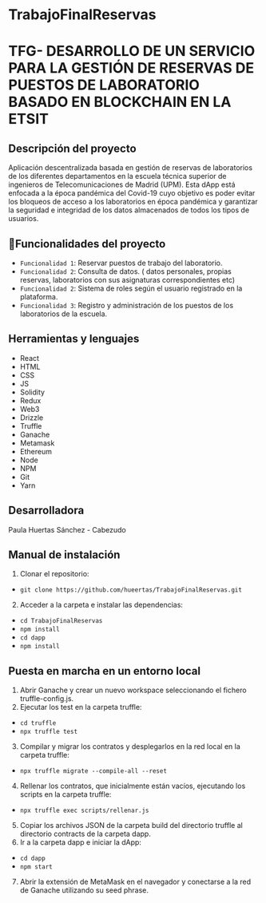 # TrabajoFinalReservas
# TFG- DESARROLLO DE UN SERVICIO PARA LA GESTIÓN DE RESERVAS DE PUESTOS DE LABORATORIO BASADO EN BLOCKCHAIN EN LA ETSIT
## Descripción del proyecto
 Aplicación descentralizada basada en gestión de reservas de laboratorios de los diferentes departamentos en la escuela técnica superior de ingenieros de Telecomunicaciones de Madrid (UPM). Esta dApp está enfocada a la época pandémica del Covid-19 cuyo objetivo es poder evitar los bloqueos de acceso a los laboratorios en época pandémica y garantizar la seguridad e integridad de los datos almacenados de todos los tipos de usuarios.
## :hammer:Funcionalidades del proyecto

- `Funcionalidad 1`: Reservar puestos de trabajo del laboratorio.
- `Funcionalidad 2`: Consulta de datos. ( datos personales, propias reservas, laboratorios con sus asignaturas correspondientes etc)
- `Funcionalidad 2`: Sistema de roles según el usuario registrado en la plataforma.
- `Funcionalidad 3`: Registro y administración de los puestos de los laboratorios de la escuela.

## Herramientas y lenguajes

* React
* HTML
* CSS
* JS
* Solidity
* Redux
* Web3
* Drizzle
* Truffle
* Ganache
* Metamask
* Ethereum
* Node
* NPM
* Git
* Yarn

## Desarrolladora

Paula Huertas Sánchez - Cabezudo 

## Manual de instalación 

1. Clonar el repositorio:
- ```git clone https://github.com/hueertas/TrabajoFinalReservas.git```
2. Acceder a la carpeta e instalar las dependencias:
- `cd TrabajoFinalReservas`
- `npm install`
- `cd dapp`
- `npm install`
 ## Puesta en marcha en un entorno local
1. Abrir Ganache y crear un nuevo workspace seleccionando el fichero truffle-config.js.
2. Ejecutar los test en la carpeta truffle:
- `cd truffle`
- `npx truffle test`
3. Compilar y migrar los contratos y desplegarlos en la red local  en la carpeta truffle:
- `npx truffle migrate --compile-all --reset `
4. Rellenar los contratos, que inicialmente están vacíos, ejecutando los scripts  en la carpeta truffle:
- `npx truffle exec scripts/rellenar.js`
5. Copiar los archivos JSON de la carpeta build del directorio truffle al directorio contracts de la carpeta dapp.
6. Ir a la carpeta dapp e iniciar la dApp:
- `cd dapp`
- `npm start`
7. Abrir la extensión de MetaMask en el navegador y conectarse a la red de Ganache utilizando su seed phrase.
